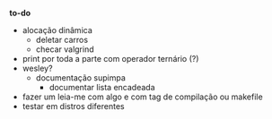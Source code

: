 __to-do__
- alocação dinâmica
    - deletar carros
    - checar valgrind
- print por toda a parte com operador ternário (?)
- wesley?
    - documentação supimpa
        - documentar lista encadeada
- fazer um leia-me com algo e com tag de compilação ou makefile
- testar em distros diferentes
